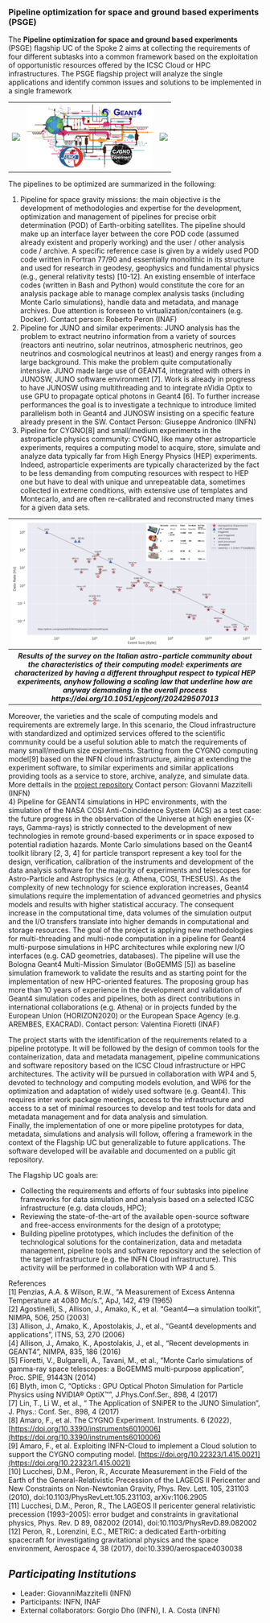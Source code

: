 ### Pipeline optimization for space and ground based experiments (PSGE)

The **Pipeline optimization for space and ground based experiments** (PSGE) flagship UC of the Spoke 2 aims at collecting the requirements of four different subtasks into a common framework based on the exploitation of opportunistic resources offered by the ICSC Cloud or HPC infrastructures. The PSGE flagship project will analyze the single applications and identify common issues and solutions to be implemented in a single framework


<table align="center">
  <tr>
    <th border-style: none;><img src="http://www.inaf.it/it/sedi/sede-centrale-nuova/presidenza/ufficio-relazioni-con-il-pubblico-e-la-stampa/logo-inaf-file/inaf-vettoriale-bianco-trasp.png" width="250"></th>
    <th border-style: none;><img src="assets/PSGE.png" width="250"></th>
    <th border-style: none;><img src="https://www.lnf.infn.it/logo/logo_infn_lnf_1_sigla_lnf_white.png" width="250" ></th>
  </tr>
</table>

The pipelines to be optimized are summarized in the following: 

1) Pipeline for space gravity missions: the main objective is the development of methodologies and expertise for the development, optimization and management of pipelines for precise orbit determination (POD) of Earth-orbiting satellites. The pipeline should make up an interface layer between the core POD code (assumed already existent and properly working) and the user / other analysis code / archive. A specific reference case is given by a widely used POD code written in Fortran 77/90 and essentially monolithic in its structure and used for research in geodesy, geophysics and fundamental physics (e.g., general relativity tests) \[10-12\]. An existing ensemble of interface codes (written in Bash and Python) would constitute the core for an analysis package able to manage complex analysis tasks (including Monte Carlo simulations), handle data and metadata, and manage archives. Due attention is foreseen to virtualization/containers (e.g. Docker). Contact person: Roberto Peron (INAF)  
2) Pipeline for JUNO and similar experiments: JUNO analysis has the problem to extract neutrino information from a variety of sources (reactors anti neutrino, solar neutrinos, atmospheric neutrinos, geo neutrinos and cosmological neutrinos at least) and energy ranges from a large background. This make the problem quite computationally intensive. JUNO made large use of GEANT4, integrated with others in JUNOSW, JUNO software environment \[7\]. Work is already in progress to have JUNOSW using multithreading and to integrate nVidia Optix to use GPU to propagate optical photons in Geant4 \[6\]. To further increase performances the goal is to investigate a technique to introduce limited parallelism both in Geant4 and JUNOSW insisting on a specific feature already present in the SW. Contact Person: Giuseppe Andronico (INFN)  
3) Pipeline for CYGNO\[8\] and small/medium experiments in the astroparticle physics community: CYGNO, like many other astroparticle experiments, requires a computing model to acquire, store, simulate and analyze data typically far from High Energy Physics (HEP) experiments. Indeed, astroparticle experiments are typically characterized by the fact to be less demanding from computing resources with respect to HEP one but have to deal with unique and unrepeatable data, sometimes collected in extreme conditions, with extensive use of templates and Montecarlo, and are often re-calibrated and reconstructed many times for a given data sets.   

<table align="center">
  <tr>
    <th border-style: none;><img src="assets/ratevssize2.png" width="600">
    </th>
  </tr>
  <tr>
    <th border-style: none;> <i> Results of the survey on the Italian astro-particle community about the characteristics of their computing model: experiments are characterized by having a different throughput respect to typical HEP experiments, anyhow following a scaling law that underline how are anyway demanding in the overall process https://doi.org/10.1051/epjconf/202429507013</i>
    </th>
  </tr>
</table>


   Moreover, the varieties and the scale of computing models and requirements are extremely large. In this scenario, the Cloud infrastructure with standardized and optimized services offered to the scientific community could be a useful solution able to match the requirements of many small/medium size experiments. Starting from the  CYGNO computing model\[9\] based on the INFN cloud infrastructure, aiming at extending the experiment software, to similar experiments  and similar applications providing tools as a service to store, archive, analyze, and simulate data.  More dettails in the <a href=https://github.com/CYGNUS-RD/middleware/>project repository</a>
   Contact person: Giovanni Mazzitelli (INFN)  
4) Pipeline for GEANT4 simulations in HPC environments, with the simulation of the NASA COSI Anti-Coincidence System (ACS) as a test case: the future progress in the observation of the Universe at high energies (X-rays, Gamma-rays) is strictly connected to the development of new technologies in remote ground-based experiments or in space exposed to potential radiation hazards. Monte Carlo simulations based on the Geant4 toolkit library \[2, 3, 4\] for particle transport represent a key tool for the design, verification, calibration of the instruments and development of the data analysis software for the majority of experiments and telescopes for Astro-Particle and Astrophysics (e.g. Athena, COSI, THESEUS). As the complexity of new technology for science exploration increases, Geant4 simulations require the implementation of advanced geometries and physics models and results with higher statistical accuracy. The consequent increase in the computational time, data volumes of the simulation output and the I/O transfers translate into higher demands in computational and storage resources. The goal of the project is applying new methodologies for multi-threading and multi-node computation in a pipeline for Geant4 multi-purpose simulations in HPC architectures while exploring new I/O interfaces (e.g. CAD geometries, databases). The pipeline will use the Bologna Geant4 Multi-Mission Simulator (BoGEMMS \[5\]) as baseline simulation framework to validate the results and as starting point for the implementation of new HPC-oriented features. The proposing group has more than 10 years of experience in the development and validation of Geant4 simulation codes and pipelines, both as direct contributions in international collaborations (e.g. Athena)  or in projects funded by the European Union (HORIZON2020) or the European Space Agency (e.g. AREMBES, EXACRAD). Contact person: Valentina Fioretti (INAF)

The project starts with the identification of the requirements related to a pipeline prototype.  It will be  followed by the design of common tools for the containerization, data and metadata management, pipeline communications and software repository based on the ICSC Cloud infrastructure or HPC architectures. The activity will be pursued in collaboration with WP4 and 5, devoted to technology and computing models evolution, and WP6 for the optimization and adaptation of widely used software (e.g. Geant4). This requires inter work package meetings, access to the infrastructure and access to a set of minimal resources to develop and test tools for data and metadata management and for data analysis and simulation.   
Finally, the implementation of one or more pipeline prototypes for data, metadata, simulations and analysis will follow, offering a framework in the context of the Flagship UC but generalizable to future applications. The software developed will be available and documented on a public git repository. 

The Flagship UC goals are:

* Collecting the requirements and efforts of four subtasks into pipeline frameworks for data simulation and analysis based on a selected ICSC infrastructure (e.g. data clouds, HPC);  
* Reviewing the state-of-the-art of the available open-source software and free-access environments for the design of a prototype;    
* Building pipeline prototypes, which includes the definition of the technological solutions for the containerization, data and metadata management, pipeline tools and software repository and the selection of the target infrastructure (e.g. the INFN Cloud infrastructure). This activity will be performed in collaboration with WP 4 and 5\.

References   
\[1\] Penzias, A.A. & Wilson, R.W., “A Measurement of Excess Antenna Temperature at 4080 Mc/s.”, ApJ, 142, 419 (1965)  
\[2\] Agostinelli, S., Allison, J., Amako, K., et al. “Geant4—a simulation toolkit”, NIMPA, 506, 250 (2003)   
\[3\] Allison, J., Amako, K., Apostolakis, J., et al., “Geant4 developments and applications”, ITNS, 53, 270 (2006)   
\[4\] Allison, J., Amako, K., Apostolakis, J., et al., “Recent developments in GEANT4”, NIMPA, 835, 186 (2016)   
\[5\] Fioretti, V., Bulgarelli, A., Tavani, M., et al., “Monte Carlo simulations of gamma-ray space telescopes: a BoGEMMS multi-purpose application”, Proc. SPIE, 91443N (2014)  
\[6\] Blyth, imon C, “Opticks : GPU Optical Photon Simulation for Particle Physics using NVIDIA® OptiX™”, J.Phys.Conf.Ser., 898, 4 (2017)  
\[7\] Lin, T., Li W., et al., “ The Application of SNiPER to the JUNO Simulation”, J. Phys.: Conf. Ser., 898, 4 (2017)  
\[8\] Amaro, F., et al. The CYGNO Experiment. Instruments. 6 (2022), [https://doi.org/10.3390/instruments6010006](https://doi.org/10.3390/instruments6010006)  
\[9\] Amaro, F., et al. Exploiting INFN-Cloud to implement a Cloud solution to support the CYGNO computing model. [https://doi.org/10.22323/1.415.0021](https://doi.org/10.22323/1.415.0021)  
\[10\] Lucchesi, D.M., Peron, R., Accurate Measurement in the Field of the Earth of the General-Relativistic Precession of the LAGEOS II Pericenter and New Constraints on Non-Newtonian Gravity, Phys. Rev. Lett. 105, 231103 (2010), doi:10.1103/PhysRevLett.105.231103, arXiv:1106.2905  
\[11\] Lucchesi, D.M., Peron, R., The LAGEOS II pericenter general relativistic precession (1993–2005): error budget and constraints in gravitational physics, Phys. Rev. D 89, 082002 (2014), doi:10.1103/PhysRevD.89.082002  
\[12\] Peron, R., Lorenzini, E.C., METRIC: a dedicated Earth-orbiting spacecraft for investigating gravitational physics and the space environment, Aerospace 4, 38 (2017), doi:10.3390/aerospace4030038

## *Participating Institutions* 

* Leader: GiovanniMazzitelli (INFN)  
* Participants:     INFN, INAF   
* External collaborators: Gorgio Dho (INFN), I. A. Costa (INFN)  
